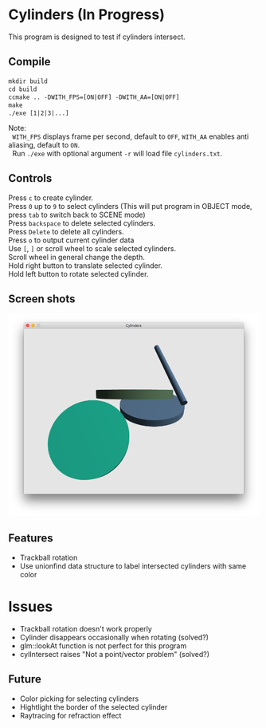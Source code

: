 # Cylinders (In Progress)

This program is designed to test if cylinders intersect.

## Compile
```
mkdir build
cd build
ccmake .. -DWITH_FPS=[ON|OFF] -DWITH_AA=[ON|OFF]
make
./exe [1|2|3|...]
```

Note: <br />
&nbsp;&nbsp;`WITH_FPS` displays frame per second, default to `OFF`, `WITH_AA` enables anti aliasing, default to `ON`. <br />
&nbsp;&nbsp;Run `./exe` with optional argument `-r` will load file `cylinders.txt`. <br />

## Controls
Press `c` to create cylinder.<br />
Press `0` up to `9` to select cylinders (This will put program in OBJECT mode, press `tab` to switch back to SCENE mode)<br />
Press `backspace` to delete selected cylinders.<br />
Press `Delete` to delete all cylinders.<br />
Press `o` to output current cylinder data<br />
Use `[`, `]` or scroll wheel to scale selected cylinders.<br />
Scroll wheel in general change the depth.<br />
Hold right button to translate selected cylinder.<br />
Hold left button to rotate selected cylinder.<br />

## Screen shots
![alt text](https://github.com/Guo-Haowei/Cylinders/blob/master/ScreenShot.png)

## Features
* Trackball rotation
* Use unionfind data structure to label intersected cylinders with same color

# Issues
* Trackball rotation doesn't work properly
* Cylinder disappears occasionally when rotating (solved?)
* glm::lookAt function is not perfect for this program
* cylIntersect raises "Not a point/vector problem" (solved?)

## Future
* Color picking for selecting cylinders
* Hightlight the border of the selected cylinder
* Raytracing for refraction effect
